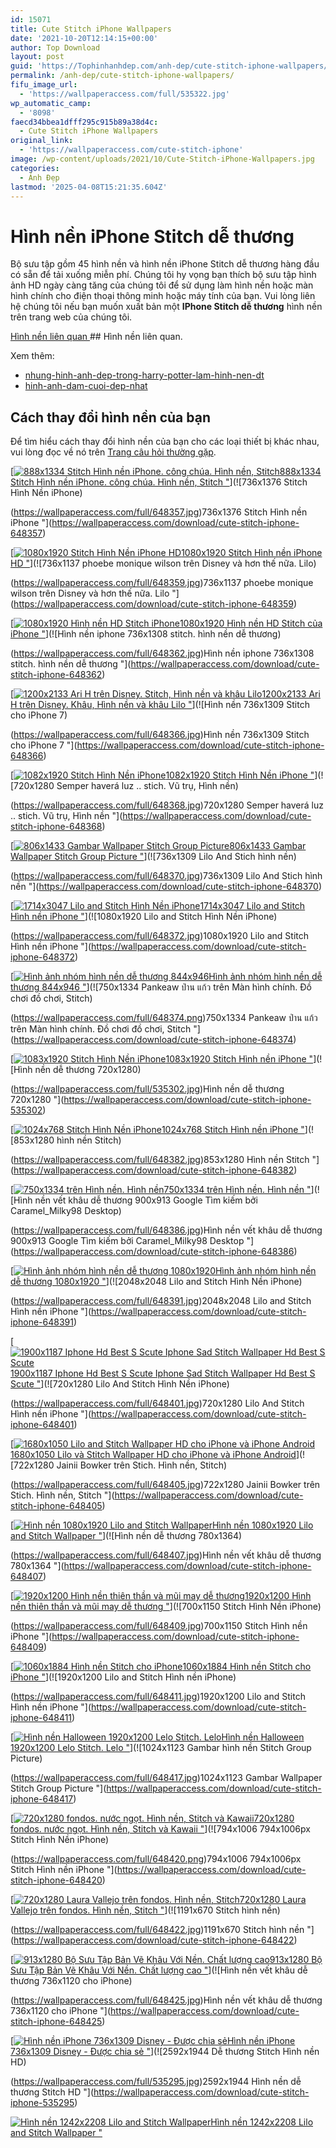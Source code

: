 ```yaml
---
id: 15071
title: Cute Stitch iPhone Wallpapers
date: '2021-10-20T12:14:15+00:00'
author: Top Download
layout: post
guid: 'https://Tophinhanhdep.com/anh-dep/cute-stitch-iphone-wallpapers/'
permalink: /anh-dep/cute-stitch-iphone-wallpapers/
fifu_image_url:
  - 'https://wallpaperaccess.com/full/535322.jpg'
wp_automatic_camp:
  - '8098'
faecd34bbea1dfff295c915b89a38d4c:
  - Cute Stitch iPhone Wallpapers
original_link:
  - 'https://wallpaperaccess.com/cute-stitch-iphone'
image: /wp-content/uploads/2021/10/Cute-Stitch-iPhone-Wallpapers.jpg
categories:
  - Ảnh Đẹp
lastmod: '2025-04-08T15:21:35.604Z'
---
```

# Hình nền iPhone Stitch dễ thương

Bộ sưu tập gồm 45 hình nền và hình nền iPhone Stitch dễ thương hàng đầu có sẵn để tải xuống miễn phí. Chúng tôi hy vọng bạn thích bộ sưu tập hình ảnh HD ngày càng tăng của chúng tôi để sử dụng làm hình nền hoặc màn hình chính cho điện thoại thông minh hoặc máy tính của bạn. Vui lòng liên hệ chúng tôi nếu bạn muốn xuất bản một **IPhone Stitch dễ thương** hình nền trên trang web của chúng tôi.

[Hình nền liên quan ](#related) ## Hình nền liên quan.

   
 Xem thêm:

   
- [nhung-hinh-anh-dep-trong-harry-potter-lam-hinh-nen-dt](https://tophinhanhdep.com/hinh-nen-dep/nhung-hinh-anh-dep-trong-harry-potter-lam-hinh-nen-dt/)
- [hinh-anh-dam-cuoi-dep-nhat](https://tophinhanhdep.com/anh-tinh-yeu/hinh-anh-dam-cuoi-dep-nhat/)

## Cách thay đổi hình nền của bạn

Để tìm hiểu cách thay đổi hình nền của bạn cho các loại thiết bị khác nhau, vui lòng đọc về nó trên [Trang câu hỏi thường gặp](https://tophinhanhdep.com/faq/).

  
[[![888x1334 Stitch Hình nền iPhone.  công chúa.  Hình nền, Stitch](https://wallpaperaccess.com/full/535322.jpg)888x1334 Stitch Hình nền iPhone. công chúa. Hình nền, Stitch "](https://wallpaperaccess.com/download/cute-stitch-iphone-535322)](![736x1376 Stitch Hình Nền iPhone)

(https://wallpaperaccess.com/full/648357.jpg)736x1376 Stitch Hình nền iPhone "](https://wallpaperaccess.com/download/cute-stitch-iphone-648357)

[[![1080x1920 Stitch Hình Nền iPhone HD](https://wallpaperaccess.com/full/648358.jpg)1080x1920 Stitch Hình nền iPhone HD "](https://wallpaperaccess.com/download/cute-stitch-iphone-648358)](![736x1137 phoebe monique wilson trên Disney và hơn thế nữa.  Lilo)

(https://wallpaperaccess.com/full/648359.jpg)736x1137 phoebe monique wilson trên Disney và hơn thế nữa. Lilo "](https://wallpaperaccess.com/download/cute-stitch-iphone-648359)

[[![1080x1920 Hình nền HD Stitch iPhone](https://wallpaperaccess.com/full/535329.jpg)1080x1920 Hình nền HD Stitch của iPhone "](https://wallpaperaccess.com/download/cute-stitch-iphone-535329)](![Hình nền iphone 736x1308 stitch.  hình nền dễ thương)

(https://wallpaperaccess.com/full/648362.jpg)Hình nền iphone 736x1308 stitch. hình nền dễ thương "](https://wallpaperaccess.com/download/cute-stitch-iphone-648362)

[[![1200x2133 Ari H trên Disney.  Stitch, Hình nền và khâu Lilo](https://wallpaperaccess.com/full/648365.jpg)1200x2133 Ari H trên Disney. Khâu, Hình nền và khâu Lilo "](https://wallpaperaccess.com/download/cute-stitch-iphone-648365)](![Hình nền 736x1309 Stitch cho iPhone 7)

(https://wallpaperaccess.com/full/648366.jpg)Hình nền 736x1309 Stitch cho iPhone 7 "](https://wallpaperaccess.com/download/cute-stitch-iphone-648366)

[[![1082x1920 Stitch Hình Nền iPhone](https://wallpaperaccess.com/full/648367.jpg)1082x1920 Stitch Hình Nền iPhone "](https://wallpaperaccess.com/download/cute-stitch-iphone-648367)](![720x1280 Semper haverá luz .. stich.  Vũ trụ, Hình nền)

(https://wallpaperaccess.com/full/648368.jpg)720x1280 Semper haverá luz .. stich. Vũ trụ, Hình nền "](https://wallpaperaccess.com/download/cute-stitch-iphone-648368)

[[![806x1433 Gambar Wallpaper Stitch Group Picture](https://wallpaperaccess.com/full/648369.jpg)806x1433 Gambar Wallpaper Stitch Group Picture "](https://wallpaperaccess.com/download/cute-stitch-iphone-648369)](![736x1309 Lilo And Stich hình nền)

(https://wallpaperaccess.com/full/648370.jpg)736x1309 Lilo And Stich hình nền "](https://wallpaperaccess.com/download/cute-stitch-iphone-648370)

[[![1714x3047 Lilo and Stitch Hình Nền iPhone](https://wallpaperaccess.com/full/325400.jpg)1714x3047 Lilo and Stitch Hình nền iPhone "](https://wallpaperaccess.com/download/cute-stitch-iphone-325400)](![1080x1920 Lilo and Stitch Hình Nền iPhone)

(https://wallpaperaccess.com/full/648372.jpg)1080x1920 Lilo and Stitch Hình nền iPhone "](https://wallpaperaccess.com/download/cute-stitch-iphone-648372)

[[![Hình ảnh nhóm hình nền dễ thương 844x946](https://wallpaperaccess.com/full/648373.jpg)Hình ảnh nhóm hình nền dễ thương 844x946 "](https://wallpaperaccess.com/download/cute-stitch-iphone-648373)](![750x1334 Pankeaw ป่าน แก้ว trên Màn hình chính.  Đồ chơi đồ chơi, Stitch)

(https://wallpaperaccess.com/full/648374.png)750x1334 Pankeaw ป่าน แก้ว trên Màn hình chính. Đồ chơi đồ chơi, Stitch "](https://wallpaperaccess.com/download/cute-stitch-iphone-648374)

[[![1083x1920 Stitch Hình Nền iPhone](https://wallpaperaccess.com/full/648375.jpg)1083x1920 Stitch Hình nền iPhone "](https://wallpaperaccess.com/download/cute-stitch-iphone-648375)](![Hình nền dễ thương 720x1280)

(https://wallpaperaccess.com/full/535302.jpg)Hình nền dễ thương 720x1280 "](https://wallpaperaccess.com/download/cute-stitch-iphone-535302)

[[![1024x768 Stitch Hình Nền iPhone](https://wallpaperaccess.com/full/648379.jpg)1024x768 Stitch Hình nền iPhone "](https://wallpaperaccess.com/download/cute-stitch-iphone-648379)](![853x1280 hình nền Stitch)

(https://wallpaperaccess.com/full/648382.jpg)853x1280 Hình nền Stitch "](https://wallpaperaccess.com/download/cute-stitch-iphone-648382)

[[![750x1334 trên Hình nền.  Hình nền](https://wallpaperaccess.com/full/648384.jpg)750x1334 trên Hình nền. Hình nền "](https://wallpaperaccess.com/download/cute-stitch-iphone-648384)](![Hình nền vết khâu dễ thương 900x913 Google Tìm kiếm bởi Caramel_Milky98 Desktop)

(https://wallpaperaccess.com/full/648386.jpg)Hình nền vết khâu dễ thương 900x913 Google Tìm kiếm bởi Caramel\_Milky98 Desktop "](https://wallpaperaccess.com/download/cute-stitch-iphone-648386)

[[![Hình ảnh nhóm hình nền dễ thương 1080x1920](https://wallpaperaccess.com/full/648388.jpg)Hình ảnh nhóm hình nền dễ thương 1080x1920 "](https://wallpaperaccess.com/download/cute-stitch-iphone-648388)](![2048x2048 Lilo and Stitch Hình Nền iPhone)

(https://wallpaperaccess.com/full/648391.jpg)2048x2048 Lilo and Stitch Hình nền iPhone "](https://wallpaperaccess.com/download/cute-stitch-iphone-648391)

[[![1900x1187 Iphone Hd Best S Scute Iphone Sad Stitch Wallpaper Hd Best S Scute](https://wallpaperaccess.com/full/648395.jpg)1900x1187 Iphone Hd Best S Scute Iphone Sad Stitch Wallpaper Hd Best S Scute "](https://wallpaperaccess.com/download/cute-stitch-iphone-648395)](![720x1280 Lilo And Stitch Hình Nền iPhone)

(https://wallpaperaccess.com/full/648401.jpg)720x1280 Lilo And Stitch Hình nền iPhone "](https://wallpaperaccess.com/download/cute-stitch-iphone-648401)

[[![1680x1050 Lilo and Stitch Wallpaper HD cho iPhone và iPhone Android](https://wallpaperaccess.com/full/648404.jpg)1680x1050 Lilo và Stitch Wallpaper HD cho iPhone và iPhone Android](https://wallpaperaccess.com/download/cute-stitch-iphone-648404)](![722x1280 Jainii Bowker trên Stich.  Hình nền, Stitch)

(https://wallpaperaccess.com/full/648405.jpg)722x1280 Jainii Bowker trên Stich. Hình nền, Stitch "](https://wallpaperaccess.com/download/cute-stitch-iphone-648405)

[[![Hình nền 1080x1920 Lilo and Stitch Wallpaper](https://wallpaperaccess.com/full/648406.jpg)Hình nền 1080x1920 Lilo and Stitch Wallpaper "](https://wallpaperaccess.com/download/cute-stitch-iphone-648406)](![Hình nền dễ thương 780x1364)

(https://wallpaperaccess.com/full/648407.jpg)Hình nền vết khâu dễ thương 780x1364 "](https://wallpaperaccess.com/download/cute-stitch-iphone-648407)

[[![1920x1200 Hình nền thiên thần và mũi may dễ thương](https://wallpaperaccess.com/full/648408.jpg)1920x1200 Hình nền thiên thần và mũi may dễ thương "](https://wallpaperaccess.com/download/cute-stitch-iphone-648408)](![700x1150 Stitch Hình Nền iPhone)

(https://wallpaperaccess.com/full/648409.jpg)700x1150 Stitch Hình nền iPhone "](https://wallpaperaccess.com/download/cute-stitch-iphone-648409)

[[![1060x1884 Hình nền Stitch cho iPhone](https://wallpaperaccess.com/full/648410.jpg)1060x1884 Hình nền Stitch cho iPhone "](https://wallpaperaccess.com/download/cute-stitch-iphone-648410)](![1920x1200 Lilo and Stitch Hình nền iPhone)

(https://wallpaperaccess.com/full/648411.jpg)1920x1200 Lilo and Stitch Hình nền iPhone "](https://wallpaperaccess.com/download/cute-stitch-iphone-648411)

[[![Hình nền Halloween 1920x1200 Lelo Stitch.  Lelo](https://wallpaperaccess.com/full/648413.jpg)Hình nền Halloween 1920x1200 Lelo Stitch. Lelo "](https://wallpaperaccess.com/download/cute-stitch-iphone-648413)](![1024x1123 Gambar hình nền Stitch Group Picture)

(https://wallpaperaccess.com/full/648417.jpg)1024x1123 Gambar Wallpaper Stitch Group Picture "](https://wallpaperaccess.com/download/cute-stitch-iphone-648417)

[[![720x1280 fondos.  nước ngọt.  Hình nền, Stitch và Kawaii](https://wallpaperaccess.com/full/648418.jpg)720x1280 fondos. nước ngọt. Hình nền, Stitch và Kawaii "](https://wallpaperaccess.com/download/cute-stitch-iphone-648418)](![794x1006 794x1006px Stitch Hình Nền iPhone)

(https://wallpaperaccess.com/full/648420.png)794x1006 794x1006px Stitch Hình nền iPhone "](https://wallpaperaccess.com/download/cute-stitch-iphone-648420)

[[![720x1280 Laura Vallejo trên fondos.  Hình nền, Stitch](https://wallpaperaccess.com/full/648421.jpg)720x1280 Laura Vallejo trên fondos. Hình nền, Stitch "](https://wallpaperaccess.com/download/cute-stitch-iphone-648421)](![1191x670 Stitch hình nền)

(https://wallpaperaccess.com/full/648422.jpg)1191x670 Stitch hình nền "](https://wallpaperaccess.com/download/cute-stitch-iphone-648422)

[[![913x1280 Bộ Sưu Tập Bản Vẽ Khâu Với Nền.  Chất lượng cao](https://wallpaperaccess.com/full/648424.jpg)913x1280 Bộ Sưu Tập Bản Vẽ Khâu Với Nền. Chất lượng cao "](https://wallpaperaccess.com/download/cute-stitch-iphone-648424)](![Hình nền vết khâu dễ thương 736x1120 cho iPhone)

(https://wallpaperaccess.com/full/648425.jpg)Hình nền vết khâu dễ thương 736x1120 cho iPhone "](https://wallpaperaccess.com/download/cute-stitch-iphone-648425)

[[![Hình nền iPhone 736x1309 Disney - Được chia sẻ](https://wallpaperaccess.com/full/648431.jpg)Hình nền iPhone 736x1309 Disney - Được chia sẻ "](https://wallpaperaccess.com/download/cute-stitch-iphone-648431)](![2592x1944 Dễ thương Stitch Hình nền HD)

(https://wallpaperaccess.com/full/535295.jpg)2592x1944 Hình nền dễ thương Stitch HD "](https://wallpaperaccess.com/download/cute-stitch-iphone-535295)

[![Hình nền 1242x2208 Lilo and Stitch Wallpaper](https://wallpaperaccess.com/full/648435.jpg)Hình nền 1242x2208 Lilo and Stitch Wallpaper "](https://wallpaperaccess.com/download/cute-stitch-iphone-648435)
